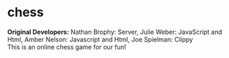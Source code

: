 # chess
**Original Developers:** Nathan Brophy: Server, Julie Weber: JavaScript and Html, Amber Nelson: Javascript and Html, Joe Spielman: Clippy<br>
This is an online chess game for our fun!
